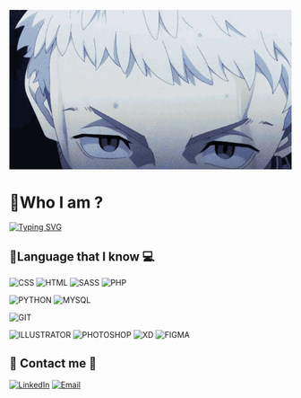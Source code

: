 ![Worry](img/tokyo-revengers.gif)
# :japanese_ogre:Who I am ?
[![Typing SVG](https://readme-typing-svg.herokuapp.com?color=%23F70202&size=30&center=vrai&vCenter=faux&multiline=true&width=760&height=125&lines=a+fun+loving+developer+who+watches%2C;a+lot+a+lot+of+anime.+student+at+iim+in+france%2C;will+return+the+devolepement+with+his+company)](https://git.io/typing-svg)

## 📁Language that I know :computer:

![CSS](https://img.shields.io/badge/CSS-black?style=for-the-badge&logo=CSS3)
![HTML](https://img.shields.io/badge/HTML-black?style=for-the-badge&logo=HTML5)
![SASS](https://img.shields.io/badge/SASS-black?style=for-the-badge&logo=SASS)
![PHP](https://img.shields.io/badge/PHP-black?style=for-the-badge&logo=PHP)

![PYTHON](https://img.shields.io/badge/PYTHON-black?style=for-the-badge&logo=PYTHON)
![MYSQL](https://img.shields.io/badge/MYSQL-black?style=for-the-badge&logo=MYSQL)

![GIT](https://img.shields.io/badge/GIT-black?style=for-the-badge&logo=GIT)

![ILLUSTRATOR](https://img.shields.io/badge/FIGMA-black?style=for-the-badge&logo=FIGMA)
![PHOTOSHOP](https://img.shields.io/badge/XD-black?style=for-the-badge&logo=Adobe-XD)
![XD](https://img.shields.io/badge/ILLUSTRATOR-black?style=for-the-badge&logo=Adobe-ILLUSTRATOR)
![FIGMA](https://img.shields.io/badge/PHOTOSHOP-black?style=for-the-badge&logo=Adobe-PHOTOSHOP)

## :iphone: Contact me 📧

[![LinkedIn](https://img.shields.io/badge/LINKEDIN-Mitsuya-red?style=for-the-badge&logo=LINKEDIN&logoColor=red)](https://www.linkedin.com/in/william-mouchon/)
[![Email](https://img.shields.io/badge/Email-Mitsuya-red?style=for-the-badge&logo=GMAIL&logoColor=red)](mailto:william.mouchon@edu.devinci.fr)



